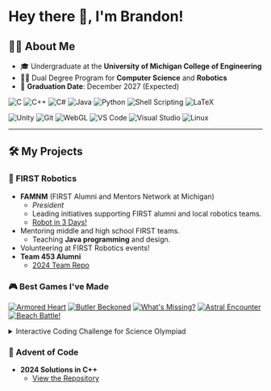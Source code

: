 # Hey there 👋, I'm Brandon! 

## 👨‍🎓 About Me
- 🎓 Undergraduate at the **University of Michigan College of Engineering**  
- 🧑‍💻 Dual Degree Program for **Computer Science** and **Robotics**  
- 📅 **Graduation Date**: December 2027 (Expected)  

![C](https://img.shields.io/badge/-C-blue?logo=c&logoColor=white) 
![C++](https://img.shields.io/badge/-C++-blue?logo=cplusplus&logoColor=white) 
![C#](https://img.shields.io/badge/-C%23-purple?logo=csharp&logoColor=white) 
![Java](https://img.shields.io/badge/-Java-red?logo=java&logoColor=white) 
![Python](https://img.shields.io/badge/-Python-yellow?logo=python&logoColor=white) 
![Shell Scripting](https://img.shields.io/badge/-Shell_Scripting-black?logo=gnu-bash&logoColor=white)
![LaTeX](https://img.shields.io/badge/-LaTeX-008080?style=flat&logo=latex&logoColor=white)

![Unity](https://img.shields.io/badge/-Unity-black?logo=unity&logoColor=white) 
![Git](https://img.shields.io/badge/-Git-orange?logo=git&logoColor=white) 
![WebGL](https://img.shields.io/badge/-WebGL-lightgrey?logo=webgl&logoColor=white) 
![VS Code](https://img.shields.io/badge/-VS%20Code-blue?logo=visualstudiocode&logoColor=white) 
![Visual Studio](https://img.shields.io/badge/-Visual%20Studio-purple?logo=visualstudio&logoColor=white) 
![Linux](https://img.shields.io/badge/-Linux-yellow?logo=linux&logoColor=white) 

---

## 🛠️ My Projects

### 🤖 FIRST Robotics
- **FAMNM** (FIRST Alumni and Mentors Network at Michigan)  
  - *President*  
  - Leading initiatives supporting FIRST alumni and local robotics teams.
  - [Robot in 3 Days!](https://www.chiefdelphi.com/t/famnm-ri3d-2025/477570?u=famnm)
- Mentoring middle and high school FIRST teams.  
  - Teaching **Java programming** and design.  
- Volunteering at FIRST Robotics events!
- **Team 453 Alumni**
  - [2024 Team Repo](https://github.com/team453/2024Bot)

### 🎮 Best Games I've Made

[![Armored Heart](https://img.shields.io/badge/Armored%20Heart-Itch.io-red)](https://brandonmcdonald.itch.io/armored-heart)
[![Butler Beckoned](https://img.shields.io/badge/Butler%20Beckoned-LudumDare55-blue)](https://ldjam.com/events/ludum-dare/55/butler-beckoned)
[![What's Missing?](https://img.shields.io/badge/What's%20Missing%3F-Itch.io-green)](https://brandonmcdonald.itch.io/whats-missing)
[![Astral Encounter](https://img.shields.io/badge/Astral%20Encounter-Itch.io-purple)](https://brandonmcdonald.itch.io/astral-encounter)
[![Beach Battle!](https://img.shields.io/badge/Beach%20Battle!-Itch.io-cyan)](https://brandonmcdonald.itch.io/beach-battle)

<details>
<summary>Interactive Coding Challenge for Science Olympiad</summary>

- **Platform**: Hosted online using Unity and WebGL  
- **Description**: Features over 20 Python-based coding challenges designed for elementary students to test and teach basic programming skills.  
- **Achievements**: Played over 300 times and continues to be used in educational events.  
- **Note**: This game is private to prevent sharing solutions, as it is still actively used in competitions.  
</details>

### 🎄 Advent of Code
- **2024 Solutions in C++**  
  - [View the Repository](https://github.com/brandmcd/advent-of-code-2024)   
